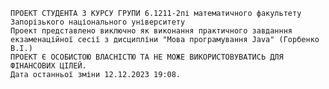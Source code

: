 
    ПРОЕКТ СТУДЕНТА 3 КУРСУ ГРУПИ 6.1211-2пі математичного факультету Запорізького національного університету
    Проект представлено виключно як виконання практичного завданння екзаменаційної сесії з дисципліни "Мова програмування Java" (Горбенко В.І.)
    ПРОЕКТ Є ОСОБИСТОЮ ВЛАСНІСТЮ ТА НЕ МОЖЕ ВИКОРИСТОВУВАТИСЬ ДЛЯ ФІНАНСОВИХ ЦІЛЕЙ.
    Дата останньої зміни 12.12.2023 19:08.
